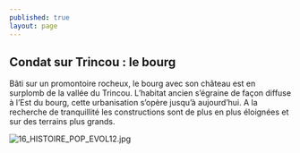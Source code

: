 ```yaml
---
published: true
layout: page
---
```

## Condat sur Trincou : le bourg

Bâti sur un promontoire rocheux, le bourg avec son château est en surplomb de la vallée du Trincou. L’habitat ancien s’égraine de façon diffuse à l’Est du bourg, cette urbanisation s’opère jusqu’à aujourd’hui. A la recherche de tranquillité les constructions sont de plus en plus éloignées et sur des terrains plus grands.

![16_HISTOIRE_POP_EVOL12.jpg]({{site.baseurl}}/data/images/16/histoire/16_HISTOIRE_POP_EVOL12.jpg)



